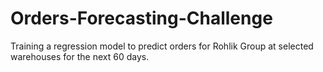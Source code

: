 # Orders-Forecasting-Challenge
Training a regression model to predict orders for Rohlik Group at selected warehouses for the next 60 days.
